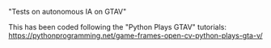 "Tests on autonomous IA on GTAV" 

This has been coded following the "Python Plays GTAV" tutorials: https://pythonprogramming.net/game-frames-open-cv-python-plays-gta-v/
